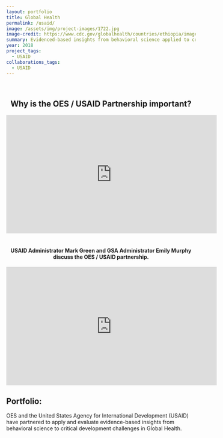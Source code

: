 ```yaml
---
layout: portfolio
title: Global Health
permalink: /usaid/
image: /assets/img/project-images/1722.jpg  
image-credit: https://www.cdc.gov/globalhealth/countries/ethiopia/images/ethiopia_bloodwork.jpg
summary: Evidenced-based insights from behavioral science applied to critical development challenges in Global Health
year: 2018
project_tags:
  - USAID
collaborations_tags:
  - USAID
---
```

<br/>
<section>
	<center>
		<h2>Why is the OES / USAID Partnership important?</h2>
		<iframe width="560" height="315" src="https://www.youtube.com/embed/JcOg-4C56ag" frameborder="0" allow="autoplay; encrypted-media" allowfullscreen></iframe>
	</center>
</section>
<br>
<section>
	<center> 
		<h4>USAID Administrator Mark Green and GSA Administrator Emily Murphy discuss the OES / USAID partnership.</h4>
		<iframe width="560" height="315" src="https://www.youtube.com/embed/d00vuBcA1y4" frameborder="0" allow="autoplay; encrypted-media" allowfullscreen></iframe>
	</center>
</section>

<h2>Portfolio:</h2>
<p>OES and the United States Agency for International Development (USAID) have partnered to apply and evaluate evidence-based insights from behavioral science to critical development challenges in Global Health.</p>




